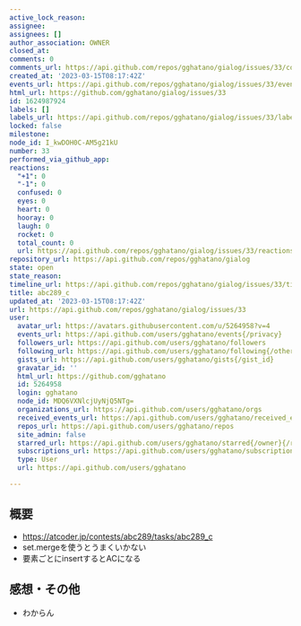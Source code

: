 ```yaml
---
active_lock_reason: 
assignee: 
assignees: []
author_association: OWNER
closed_at: 
comments: 0
comments_url: https://api.github.com/repos/gghatano/gialog/issues/33/comments
created_at: '2023-03-15T08:17:42Z'
events_url: https://api.github.com/repos/gghatano/gialog/issues/33/events
html_url: https://github.com/gghatano/gialog/issues/33
id: 1624987924
labels: []
labels_url: https://api.github.com/repos/gghatano/gialog/issues/33/labels{/name}
locked: false
milestone: 
node_id: I_kwDOH0C-AM5g21kU
number: 33
performed_via_github_app: 
reactions:
  "+1": 0
  "-1": 0
  confused: 0
  eyes: 0
  heart: 0
  hooray: 0
  laugh: 0
  rocket: 0
  total_count: 0
  url: https://api.github.com/repos/gghatano/gialog/issues/33/reactions
repository_url: https://api.github.com/repos/gghatano/gialog
state: open
state_reason: 
timeline_url: https://api.github.com/repos/gghatano/gialog/issues/33/timeline
title: abc289_c
updated_at: '2023-03-15T08:17:42Z'
url: https://api.github.com/repos/gghatano/gialog/issues/33
user:
  avatar_url: https://avatars.githubusercontent.com/u/5264958?v=4
  events_url: https://api.github.com/users/gghatano/events{/privacy}
  followers_url: https://api.github.com/users/gghatano/followers
  following_url: https://api.github.com/users/gghatano/following{/other_user}
  gists_url: https://api.github.com/users/gghatano/gists{/gist_id}
  gravatar_id: ''
  html_url: https://github.com/gghatano
  id: 5264958
  login: gghatano
  node_id: MDQ6VXNlcjUyNjQ5NTg=
  organizations_url: https://api.github.com/users/gghatano/orgs
  received_events_url: https://api.github.com/users/gghatano/received_events
  repos_url: https://api.github.com/users/gghatano/repos
  site_admin: false
  starred_url: https://api.github.com/users/gghatano/starred{/owner}{/repo}
  subscriptions_url: https://api.github.com/users/gghatano/subscriptions
  type: User
  url: https://api.github.com/users/gghatano

---
```

## 概要
- https://atcoder.jp/contests/abc289/tasks/abc289_c
- set.mergeを使うとうまくいかない 
- 要素ごとにinsertするとACになる

## 感想・その他
- わからん
